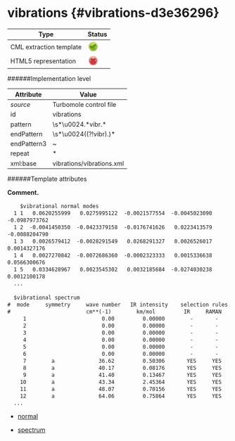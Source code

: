 # vibrations {#vibrations-d3e36296}


| Type                                                                                                                                                | Status                                                                                                                                              |
|----|----|
| CML extraction template                                                                                                                             | ![](/imgs/Total.png)                                                                                                                                |
| HTML5 representation                                                                                                                                | ![](/imgs/None.png)                                                                                                                                 |

######Implementation level

| Attribute                                                                                                                                           | Value                                                                                                                                               |
|----|----|
| *source*                                                                                                                                            | Turbomole control file                                                                                                                              |
| id                                                                                                                                                  | vibrations                                                                                                                                          |
| pattern                                                                                                                                             | \\s\*\\u0024.\*vibr.\*                                                                                                                              |
| endPattern                                                                                                                                          | \\s\*\\u0024((?!vibr).)\*                                                                                                                           |
| endPattern3                                                                                                                                         | \~                                                                                                                                                  |
| repeat                                                                                                                                              | \*                                                                                                                                                  |
| xml:base                                                                                                                                            | vibrations/vibrations.xml                                                                                                                           |

######Template attributes

**Comment.**

        $vibrational normal modes
      1 1   0.0620255999   0.0275995122  -0.0021577554  -0.0045023090  -0.0987973762
      1 2  -0.0041450350  -0.0423379158  -0.0176741626   0.0223413579  -0.0088204790
      1 3   0.0026579412  -0.0028291549   0.0268291327   0.0026526017   0.0014327176
      1 4   0.0027270842  -0.0072686360  -0.0002323333   0.0015336638   0.0566300676
      1 5   0.0334628967   0.0023545302   0.0032185684  -0.0274030238   0.0012100178
      ...
      
      $vibrational spectrum
    #  mode     symmetry     wave number   IR intensity    selection rules
    #                        cm**(-1)        km/mol         IR     RAMAN
         1                        0.00         0.00000        -       -
         2                        0.00         0.00000        -       -
         3                        0.00         0.00000        -       -
         4                        0.00         0.00000        -       -
         5                        0.00         0.00000        -       -
         6                        0.00         0.00000        -       -
         7        a              36.62         0.50306       YES     YES
         8        a              40.17         0.08176       YES     YES
         9        a              41.40         0.13467       YES     YES
        10        a              43.34         2.45364       YES     YES
        11        a              48.07         0.70156       YES     YES
        12        a              64.06         0.75864       YES     YES
      ...   
        

-   [normal](/out/md/cml/turbomole_log/normal-d3e36303.md)

<!-- -->

-   [spectrum](/out/md/cml/turbomole_log/spectrum-d3e36351.md)
